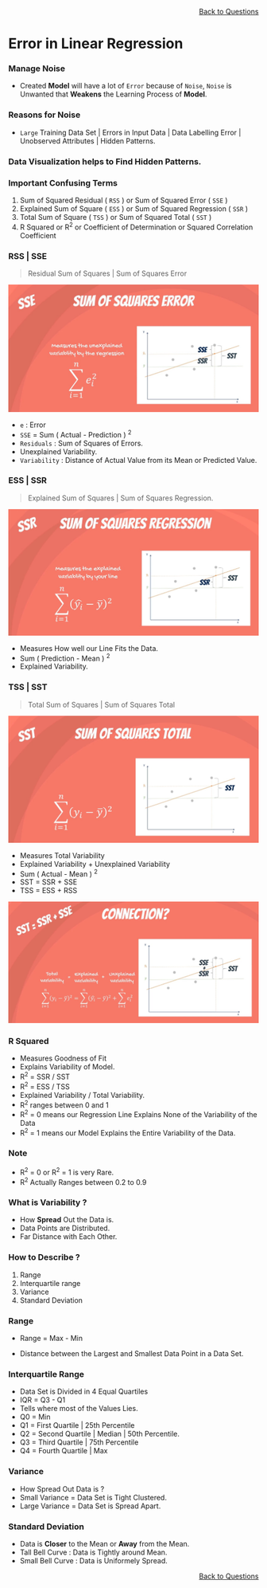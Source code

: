 <p align='right'><a align="right" href="https://github.com/KIRANKUMAR7296/Library/blob/main/Interview.md">Back to Questions</a></p>

# Error in Linear Regression

### Manage Noise
- Created **Model** will have a lot of `Error` because of `Noise`, `Noise` is Unwanted that **Weakens** the Learning Process of **Model**.

### Reasons for **Noise**
- `Large` Training Data Set | Errors in Input Data | Data Labelling Error | Unobserved Attributes | Hidden Patterns.

### Data Visualization helps to Find Hidden Patterns.

### Important Confusing Terms

1. Sum of Squared Residual ( `RSS` ) or Sum of Squared Error ( `SSE` )
2. Explained Sum of Square ( `ESS` ) or Sum of Squared Regression ( `SSR` )
3. Total Sum of Square ( `TSS` ) or Sum of Squared Total ( `SST` )
4. R Squared or R<sup>2</sup> or Coefficient of Determination or Squared Correlation Coefficient 

### RSS | SSE

> Residual Sum of Squares | Sum of Squares Error

![RSS|SSE](Image/SSE_RSS.jpg)

- `e` : Error
- `SSE` = Sum ( Actual - Prediction ) <sup>2</sup>
- `Residuals` : Sum of Squares of Errors.
- Unexplained Variability.
- `Variability` : Distance of Actual Value from its Mean or Predicted Value.

### ESS | SSR

> Explained Sum of Squares | Sum of Squares Regression.

![ESS|SSR](Image/SSR_ESS.jpg)

- Measures How well our Line Fits the Data.
- Sum ( Prediction - Mean ) <sup>2</sup>
- Explained Variability.

### TSS | SST

> Total Sum of Squares | Sum of Squares Total

![TSS|SST](Image/SST_TSS.jpg)

- Measures Total Variability
- Explained Variability + Unexplained Variability
- Sum ( Actual - Mean ) <sup>2</sup>
- SST = SSR + SSE
- TSS = ESS + RSS

![TSS](Image/All.jpg)

### R Squared

- Measures Goodness of Fit
- Explains Variability of Model.
- R<sup>2</sup> = SSR / SST
- R<sup>2</sup> = ESS / TSS
- Explained Variability / Total Variability.
- R<sup>2</sup> ranges between 0 and 1
- R<sup>2</sup> = 0 means our Regression Line Explains None of the Variability of the Data
- R<sup>2</sup> = 1 means our Model Explains the Entire Variability of the Data.

### Note

- R<sup>2</sup> = 0 or R<sup>2</sup> = 1 is very Rare.
- R<sup>2</sup> Actually Ranges between 0.2 to 0.9

### What is Variability ?

- How **Spread** Out the Data is. 
- Data Points are Distributed.  
- Far Distance with Each Other.

### How to Describe ?

1. Range
2. Interquartile range
3. Variance
4. Standard Deviation

### Range 

- Range = Max - Min

- Distance between the Largest and Smallest Data Point in a Data Set.

### Interquartile Range

- Data Set is Divided in 4 Equal Quartiles
- IQR = Q3 - Q1
- Tells where most of the Values Lies.
- Q0 = Min
- Q1 = First Quartile | 25th Percentile
- Q2 = Second Quartile | Median | 50th Percentile.
- Q3 = Third Quartile | 75th Percentile
- Q4 = Fourth Quartile | Max

### Variance

- How Spread Out Data is ?
- Small Variance = Data Set is Tight Clustered.
- Large Variance = Data Set is Spread Apart.

### Standard Deviation

- Data is **Closer** to the Mean or **Away** from the Mean.
- Tall Bell Curve : Data is Tightly around Mean.
- Small Bell Curve : Data is Uniformely Spread.

<p align='right'><a align="right" href="https://github.com/KIRANKUMAR7296/Library/blob/main/Interview.md">Back to Questions</a></p>
